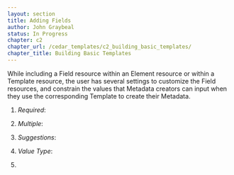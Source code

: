 ```yaml
---
layout: section
title: Adding Fields
author: John Graybeal
status: In Progress
chapter: c2
chapter_url: /cedar_templates/c2_building_basic_templates/
chapter_title: Building Basic Templates
---
```



While including a Field resource within an Element resource or within a Template resource, the user has several settings to customize the Field resources, and constrain the values that Metadata creators can input when they use the corresponding Template to create their Metadata.

1. *Required*: 

2. *Multiple*:

3. *Suggestions*:

4. *Value Type*:

5. 

